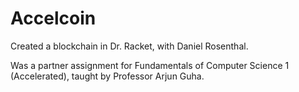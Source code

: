# Accelcoin
Created a blockchain in Dr. Racket, with Daniel Rosenthal.

Was a partner assignment for Fundamentals of Computer Science 1 (Accelerated), taught by Professor Arjun Guha.
